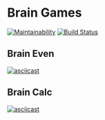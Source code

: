 # Brain  Games

[![Maintainability](https://api.codeclimate.com/v1/badges/c25f2e03dfdc9fa45b24/maintainability)](https://codeclimate.com/github/martishevich/project-lvl1-s368/maintainability)
[![Build Status](https://travis-ci.org/martishevich/project-lvl1-s368.svg?branch=master)](https://travis-ci.org/martishevich/project-lvl1-s368)
## Brain Even
[![asciicast](https://asciinema.org/a/WwdaaZNeV6tRwJZArzOOdmMLk.png)](https://asciinema.org/a/WwdaaZNeV6tRwJZArzOOdmMLk)
## Brain Calc 
[![asciicast](https://asciinema.org/a/BSJlpAzHh1xzKCsrpls0YL6tZ.png)](https://asciinema.org/a/BSJlpAzHh1xzKCsrpls0YL6tZ)
